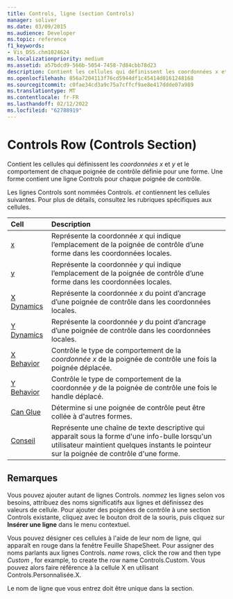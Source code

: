 ```yaml
---
title: Controls, ligne (section Controls)
manager: soliver
ms.date: 03/09/2015
ms.audience: Developer
ms.topic: reference
f1_keywords:
- Vis_DSS.chm1024624
ms.localizationpriority: medium
ms.assetid: a57bdcd9-566b-5054-7458-7d84cbb78d23
description: Contient les cellules qui définissent les coordonnées x et y et le comportement de chaque poignée de contrôle définie pour une forme. Une forme contient une ligne Controls pour chaque poignée de contrôle.
ms.openlocfilehash: 856a7204113f76cd5944df1c45414d0161248168
ms.sourcegitcommit: c0fae34cd3a9c75a7cffcf9ae8e417ddde07a989
ms.translationtype: MT
ms.contentlocale: fr-FR
ms.lasthandoff: 02/12/2022
ms.locfileid: "62788919"
---
```

# <a name="controls-row-controls-section"></a>Controls Row (Controls Section)

Contient les cellules qui définissent les  *coordonnées x*  et  *y*  et le comportement de chaque poignée de contrôle définie pour une forme. Une forme contient une ligne Controls pour chaque poignée de contrôle. 
  
Les lignes Controls sont nommées Controls. *et*  contiennent les cellules suivantes. Pour plus de détails, consultez les rubriques spécifiques aux cellules. 
  
|**Cell**|**Description**|
|:-----|:-----|
|[x](x-cell-controls-section.md) <br/> |Représente la coordonnée  *x*  qui indique l’emplacement de la poignée de contrôle d’une forme dans les coordonnées locales. |
|[y](y-cell-controls-section.md) <br/> |Représente la coordonnée  *y*  qui indique l’emplacement de la poignée de contrôle d’une forme dans les coordonnées locales. |
|[X Dynamics](x-dynamics-cell-controls-section.md) <br/> |Représente la coordonnée  *x*  du point d’ancrage d’une poignée de contrôle dans les coordonnées locales. |
|[Y Dynamics](y-dynamics-cell-controls-section.md) <br/> |Représente la coordonnée  *y*  du point d’ancrage d’une poignée de contrôle dans les coordonnées locales. |
|[X Behavior](x-behavior-cell-controls-section.md) <br/> |Contrôle le type de comportement de la  *coordonnée x*  de la poignée de contrôle une fois la poignée déplacée. |
|[Y Behavior](y-behavior-cell-controls-section.md) <br/> |Contrôle le type de comportement de la coordonnée  *y*  de la poignée de contrôle une fois le handle déplacé. |
|[Can Glue](can-glue-cell-controls-section.md) <br/> |Détermine si une poignée de contrôle peut être collée à d'autres formes. |
|[Conseil](tip-cell-controls-section.md) <br/> |Représente une chaîne de texte descriptive qui apparaît sous la forme d'une info-bulle lorsqu'un utilisateur maintient quelques instants le pointeur sur la poignée de contrôle d'une forme. |
   
## <a name="remarks"></a>Remarques

 Vous pouvez ajouter autant de lignes Controls.  *nommez*  les lignes selon vos besoins, attribuez des noms significatifs aux lignes et définissez des valeurs de cellule. Pour ajouter des poignées de contrôle à une section Controls existante, cliquez avec le bouton droit de la souris, puis cliquez sur **Insérer une ligne** dans le menu contextuel. 
  
Vous pouvez désigner ces cellules à l'aide de leur nom de ligne, qui apparaît en rouge dans la fenêtre Feuille ShapeSheet. Pour assigner des noms parlants aux lignes Controls. *name*  rows, click the row and then type  *Custom*  , for example, to create the row name Controls.Custom. Vous pouvez alors faire référence à la cellule X en utilisant Controls.Personnalisée.X. 
  
Le nom de ligne que vous entrez doit être unique dans la section.
  

